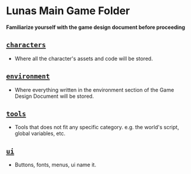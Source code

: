 
# Lunas Main Game Folder

  

**Familiarize yourself with the game design document before proceeding**

  

## [`characters`](https://github.com/OmaGash/crispy-bassoon/tree/main/game/characters)

- Where all the character's assets and code will be stored.

## [`environment`](https://github.com/OmaGash/crispy-bassoon/tree/main/game/environment)

- Where everything written in the environment section of the Game Design Document will be stored.

## [`tools`](https://github.com/OmaGash/crispy-bassoon/tree/main/game/tools)

- Tools that does not fit any specific category. e.g. the world's script, global variables, etc.

## [`ui`](https://github.com/OmaGash/crispy-bassoon/tree/main/game/ui)

- Buttons, fonts, menus, ui name it.